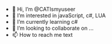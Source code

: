 - 👋 Hi, I’m @CATIsmyuseer
- 👀 I’m interested in javaScript, c#, LUA
- 🌱 I’m currently learning c#
- 💞️ I’m looking to collaborate on ...
- 📫 How to reach me text

<!---
CATIsmyuseer/CATIsmyuseer is a ✨ special ✨ repository because its `README.md` (this file) appears on your GitHub profile.
You can click the Preview link to take a look at your changes.
--->
